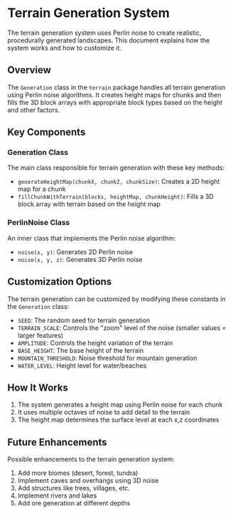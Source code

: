 # Terrain Generation System

The terrain generation system uses Perlin noise to create realistic, procedurally generated landscapes. This document explains how the system works and how to customize it.

## Overview

The `Generation` class in the `terrain` package handles all terrain generation using Perlin noise algorithms. It creates height maps for chunks and then fills the 3D block arrays with appropriate block types based on the height and other factors.

## Key Components

### Generation Class

The main class responsible for terrain generation with these key methods:

- `generateHeightMap(chunkX, chunkZ, chunkSize)`: Creates a 2D height map for a chunk
- `fillChunkWithTerrain(blocks, heightMap, chunkHeight)`: Fills a 3D block array with terrain based on the height map

### PerlinNoise Class

An inner class that implements the Perlin noise algorithm:

- `noise(x, y)`: Generates 2D Perlin noise
- `noise(x, y, z)`: Generates 3D Perlin noise

## Customization Options

The terrain generation can be customized by modifying these constants in the `Generation` class:

- `SEED`: The random seed for terrain generation
- `TERRAIN_SCALE`: Controls the "zoom" level of the noise (smaller values = larger features)
- `AMPLITUDE`: Controls the height variation of the terrain
- `BASE_HEIGHT`: The base height of the terrain
- `MOUNTAIN_THRESHOLD`: Noise threshold for mountain generation
- `WATER_LEVEL`: Height level for water/beaches

## How It Works

1. The system generates a height map using Perlin noise for each chunk
2. It uses multiple octaves of noise to add detail to the terrain
3. The height map determines the surface level at each x,z coordinates

## Future Enhancements

Possible enhancements to the terrain generation system:

1. Add more biomes (desert, forest, tundra)
2. Implement caves and overhangs using 3D noise
3. Add structures like trees, villages, etc.
4. Implement rivers and lakes
5. Add ore generation at different depths
